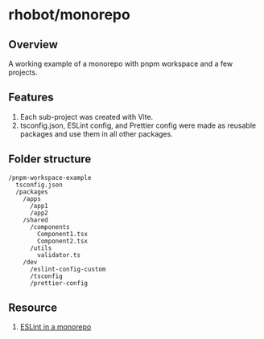 # rhobot/monorepo

## Overview

A working example of a monorepo with pnpm workspace and a few projects.

## Features

1. Each sub-project was created with Vite.
1. tsconfig.json, ESLint config, and Prettier config were made as reusable packages and use them in all other packages.

## Folder structure

```
/pnpm-workspace-example
  tsconfig.json
  /packages
    /apps
      /app1
      /app2
    /shared
      /components
        Component1.tsx
        Component2.tsx
      /utils
        validator.ts
    /dev
      /eslint-config-custom
      /tsconfig
      /prettier-config
```

## Resource

1. [ESLint in a monorepo](https://turbo.build/repo/docs/handbook/linting/eslint)
